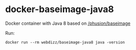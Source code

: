 docker-baseimage-java8
======================

Docker container with Java 8 based on [/phusion/baseimage](https://registry.hub.docker.com/u/phusion/baseimage/)

Run:

    docker run --rm webdizz/baseimage-java8 java -version
